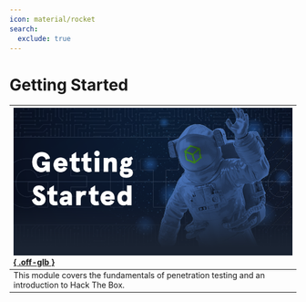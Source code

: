 ```yaml
---
icon: material/rocket
search:
  exclude: true
---
```


# Getting Started

| [![](assets/logo.png){ .off-glb }](https://academy.hackthebox.com/course/preview/getting-started) |
|:---|
| This module covers the fundamentals of penetration testing and an introduction to Hack The Box. |
